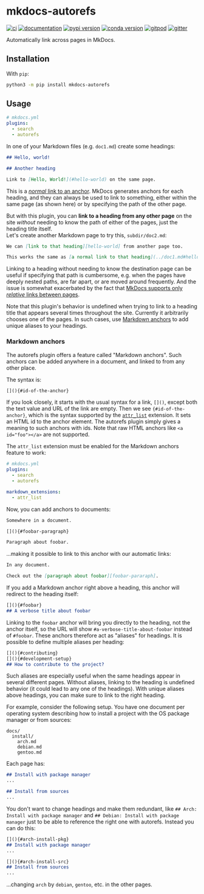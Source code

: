 # mkdocs-autorefs

[![ci](https://github.com/mkdocstrings/autorefs/workflows/ci/badge.svg)](https://github.com/mkdocstrings/autorefs/actions?query=workflow%3Aci)
[![documentation](https://img.shields.io/badge/docs-mkdocs%20material-blue.svg?style=flat)](https://mkdocstrings.github.io/autorefs/)
[![pypi version](https://img.shields.io/pypi/v/mkdocs-autorefs.svg)](https://pypi.org/project/mkdocs-autorefs/)
[![conda version](https://img.shields.io/conda/vn/conda-forge/mkdocs-autorefs.svg)](https://anaconda.org/conda-forge/mkdocs-autorefs)
[![gitpod](https://img.shields.io/badge/gitpod-workspace-blue.svg?style=flat)](https://gitpod.io/#https://github.com/mkdocstrings/autorefs)
[![gitter](https://badges.gitter.im/join%20chat.svg)](https://app.gitter.im/#/room/#autorefs:gitter.im)

Automatically link across pages in MkDocs.

## Installation

With `pip`:

```bash
python3 -m pip install mkdocs-autorefs
```

## Usage

```yaml
# mkdocs.yml
plugins:
  - search
  - autorefs
```

In one of your Markdown files (e.g. `doc1.md`) create some headings:

```markdown
## Hello, world!

## Another heading

Link to [Hello, World!](#hello-world) on the same page.
```

This is a [*normal* link to an anchor](https://www.mkdocs.org/user-guide/writing-your-docs/#linking-to-pages). MkDocs generates anchors for each heading, and they can always be used to link to something, either within the same page (as shown here) or by specifying the path of the other page.

But with this plugin, you can **link to a heading from any other page** on the site *without* needing to know the path of either of the pages, just the heading title itself.  
Let's create another Markdown page to try this, `subdir/doc2.md`:

```markdown
We can [link to that heading][hello-world] from another page too.

This works the same as [a normal link to that heading](../doc1.md#hello-world).
```

Linking to a heading without needing to know the destination page can be useful if specifying that path is cumbersome, e.g. when the pages have deeply nested paths, are far apart, or are moved around frequently. And the issue is somewhat exacerbated by the fact that [MkDocs supports only *relative* links between pages](https://github.com/mkdocs/mkdocs/issues/1592).

Note that this plugin's behavior is undefined when trying to link to a heading title that appears several times throughout the site. Currently it arbitrarily chooses one of the pages. In such cases, use [Markdown anchors](#markdown-anchors) to add unique aliases to your headings.

### Markdown anchors

The autorefs plugin offers a feature called "Markdown anchors". Such anchors can be added anywhere in a document, and linked to from any other place.

The syntax is:

```md
[](){#id-of-the-anchor}
```

If you look closely, it starts with the usual syntax for a link, `[]()`, except both the text value and URL of the link are empty. Then we see `{#id-of-the-anchor}`, which is the syntax supported by the [`attr_list`](https://python-markdown.github.io/extensions/attr_list/) extension. It sets an HTML id to the anchor element. The autorefs plugin simply gives a meaning to such anchors with ids. Note that raw HTML anchors like `<a id="foo"></a>` are not supported.

The `attr_list` extension must be enabled for the Markdown anchors feature to work:

```yaml
# mkdocs.yml
plugins:
  - search
  - autorefs

markdown_extensions:
  - attr_list
```

Now, you can add anchors to documents:

```md
Somewhere in a document.

[](){#foobar-paragraph}

Paragraph about foobar.
```

...making it possible to link to this anchor with our automatic links:

```md
In any document.

Check out the [paragraph about foobar][foobar-pararaph].
```

If you add a Markdown anchor right above a heading, this anchor will redirect to the heading itself:

```md
[](){#foobar}
## A verbose title about foobar
```

Linking to the `foobar` anchor will bring you directly to the heading, not the anchor itself, so the URL will show `#a-verbose-title-about-foobar` instead of `#foobar`. These anchors therefore act as "aliases" for headings. It is possible to define multiple aliases per heading:

```md
[](){#contributing}
[](){#development-setup}
## How to contribute to the project?
```

Such aliases are especially useful when the same headings appear in several different pages. Without aliases, linking to the heading is undefined behavior (it could lead to any one of the headings). With unique aliases above headings, you can make sure to link to the right heading.

For example, consider the following setup. You have one document per operating system describing how to install a project with the OS package manager or from sources:

```tree
docs/
  install/
    arch.md
    debian.md
    gentoo.md
```

Each page has:

```md
## Install with package manager
...

## Install from sources
...
```

You don't want to change headings and make them redundant, like `## Arch: Install with package manager` and `## Debian: Install with package manager` just to be able to reference the right one with autorefs. Instead you can do this:

```md
[](){#arch-install-pkg}
## Install with package manager
...

[](){#arch-install-src}
## Install from sources
...
```

...changing `arch` by `debian`, `gentoo`, etc. in the other pages.
